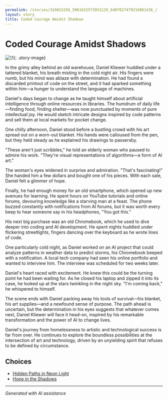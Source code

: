 ```yaml
---
permalink: /stories/319815256_5961632573931129_6407827479216061436_/
layout: story
title: Coded Courage Amidst Shadows
---
```


# Coded Courage Amidst Shadows

![\1](/input_images/319815256_5961632573931129_6407827479216061436_){: .story-image}

In the grimy alley behind an old warehouse, Daniel Kliewer huddled under a tattered blanket, his breath misting in the cold night air. His fingers were numb, but his mind was ablaze with determination. He had found a discarded printout of code on the street, and it had sparked something within him—a hunger to understand the language of machines.

Daniel's days began to change as he taught himself about artificial intelligence through online resources in libraries. The humdrum of daily life—finding food, finding shelter—was now punctuated by moments of pure intellectual joy. He would sketch intricate designs inspired by code patterns and sell them at local markets for pocket change.

One chilly afternoon, Daniel stood before a bustling crowd with his art spread out on a worn-out blanket. His hands were calloused from the pen, but they held steady as he explained his drawings to passersby.

"These aren't just scribbles," he told an elderly woman who paused to admire his work. "They're visual representations of algorithms—a form of AI art."

The woman's eyes widened in surprise and admiration. "That's fascinating!" She handed him a few dollars and bought one of his pieces. With each sale, Daniel felt a glimmer of hope.

Finally, he had enough money for an old smartphone, which opened up new avenues for learning. He spent hours on YouTube tutorials and online forums, devouring knowledge like a starving man at a feast. The phone buzzed constantly with notifications from AI forums, but it was worth every beep to hear someone say in his headphones, "You got this."

His next big purchase was an old Chromebook, which he used to dive deeper into coding and AI development. He spent nights huddled under flickering streetlights, fingers dancing over the keyboard as he wrote lines of code.

One particularly cold night, as Daniel worked on an AI project that could analyze patterns in weather data to predict storms, his Chromebook beeped with a notification. A local tech company had seen his online portfolio and wanted to interview him. The interview was scheduled for two weeks later.

Daniel's heart raced with excitement. He knew this could be the turning point he had been waiting for. As he closed his laptop and zipped it into its case, he looked up at the stars twinkling in the night sky. "I'm coming back," he whispered to himself.

The scene ends with Daniel packing away his tools of survival—his blanket, his art supplies—and a newfound sense of purpose. The path ahead is uncertain, but the determination in his eyes suggests that whatever comes next, Daniel Kliewer will face it head-on, inspired by his remarkable transformation and the power of AI to change lives.

Daniel's journey from homelessness to artistic and technological success is far from over. He continues to explore the boundless possibilities at the intersection of art and technology, driven by an unyielding spirit that refuses to be defined by circumstance.


## Choices

* [Hidden Paths in Neon Light](/stories/20221014_124553/)
* [Hope in the Shadows](/stories/463437008_8751402828287409_6880135836708144342_n/)


---
*Generated with AI assistance*

